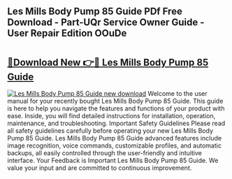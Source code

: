 ## Les Mills Body Pump 85 Guide PDf Free Download - Part-UQr Service Owner Guide - User Repair Edition OOuDe

# <h2><a href="http://bc47757.oget.top/?id=Les+Mills+Body+Pump+85+Guide">🔗Download New 👉🔴 Les Mills Body Pump 85 Guide</a></h2>

[![Les Mills Body Pump 85 Guide new download](https://i.imgur.com/5g1atiW.png)](http://bc47757.oget.top/?id=Les+Mills+Body+Pump+85+Guide)
Welcome to the user manual for your recently bought Les Mills Body Pump 85 Guide. This guide is here to help you navigate the features and functions of your product with ease. Inside, you will find detailed instructions for installation, operation, maintenance, and troubleshooting. Important Safety Guidelines Please read all safety guidelines carefully before operating your new Les Mills Body Pump 85 Guide. Les Mills Body Pump 85 Guide advanced features include image recognition, voice commands, customizable profiles, and automatic backups, all easily controlled through the user-friendly and intuitive interface. Your Feedback is Important Les Mills Body Pump 85 Guide. We value your input and are committed to continuous improvement.
